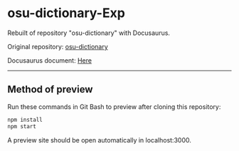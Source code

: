 # osu-dictionary-Exp

Rebuilt of repository "osu-dictionary" with Docusaurus.

Original repository: [osu-dictionary](https://github.com/osu-atri/osu-dictionary)

Docusaurus document: [Here](https://docusaurus.io/zh-CN/docs)

---

## Method of preview

Run these commands in Git Bash to preview after cloning this repository:

```bash
npm install
npm start
```

A preview site should be open automatically in localhost:3000.

